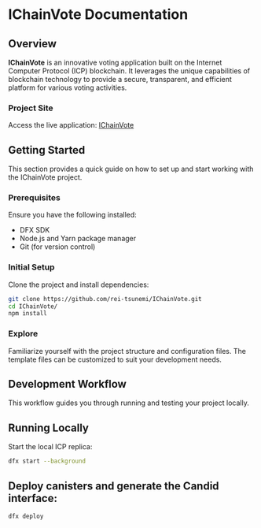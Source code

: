 # IChainVote Documentation

## Overview

**IChainVote** is an innovative voting application built on the Internet Computer Protocol (ICP) blockchain. It leverages the unique capabilities of blockchain technology to provide a secure, transparent, and efficient platform for various voting activities.

### Project Site

Access the live application: [IChainVote]()

## Getting Started

This section provides a quick guide on how to set up and start working with the IChainVote project.

### Prerequisites

Ensure you have the following installed:
- DFX SDK
- Node.js and Yarn package manager
- Git (for version control)

### Initial Setup

Clone the project and install dependencies:
```bash
git clone https://github.com/rei-tsunemi/IChainVote.git
cd IChainVote/
npm install
```

### Explore
Familiarize yourself with the project structure and configuration files. The template files can be customized to suit your development needs.

## Development Workflow
This workflow guides you through running and testing your project locally.

## Running Locally

Start the local ICP replica:
```bash
dfx start --background
```

## Deploy canisters and generate the Candid interface:

``` bash
dfx deploy
```

